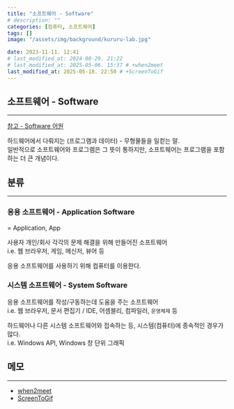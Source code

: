 ```yaml
---
title: "소프트웨어 - Software"
# description: ""
categories: [컴퓨터, 소프트웨어]
tags: []
image: "/assets/img/background/kururu-lab.jpg"

date: 2023-11-11. 12:41
# last_modified_at: 2024-08-29. 21:22
# last_modified_at: 2025-05-06. 15:37 # +when2meet
last_modified_at: 2025-05-18. 22:50 # +ScreenToGif
---
```


## 소프트웨어 - Software

---

[참고 - Software 어원](/posts/ware/)  

하드웨어에서 다뤄지는 (프로그램과 데이터) - 무형물들을 일컫는 말.  
일반적으로 소프트웨어와 프로그램은 그 뜻이 통하지만, 소프트웨어는 프로그램을 포함하는 더 큰 개념이다.  

## 분류

---

### 응용 소프트웨어 - Application Software

= Application, App  

사용자 개인/회사 각각의 문제 해결을 위해 만들어진 소프트웨어  
i.e. 웹 브라우저, 게임, 메신저, 뷰어 등  

응용 소프트웨어를 사용하기 위해 컴퓨터를 이용한다.  

### 시스템 소프트웨어 - System Software

응용 소프트웨어를 작성/구동하는데 도움을 주는 소프트웨어  
i.e. 웹 브라우저, 문서 편집기 / IDE, 어셈블리, 컴파일러, `운영체제` 등  

하드웨어나 다른 시스템 소프트웨어와 접속하는 등, 시스템(컴퓨터)에 종속적인 경우가 많다.  
i.e. Windows API, Windows 창 단위 그래픽  

## 메모

---

- [when2meet](https://www.when2meet.com/)
- [ScreenToGif](https://github.com/NickeManarin/ScreenToGif)
